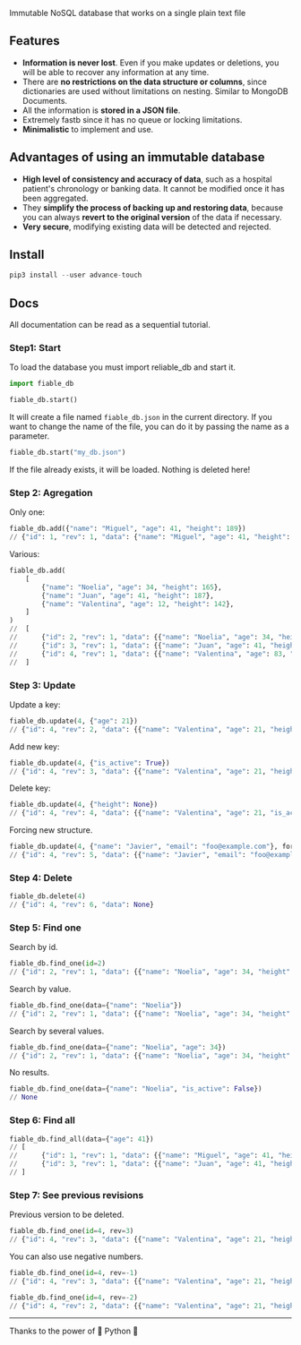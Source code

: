 Immutable NoSQL database that works on a single plain text file

## Features

- **Information is never lost**. Even if you make updates or deletions, you will be able to recover any information at any time.
- There are **no restrictions on the data structure or columns**, since dictionaries are used without limitations on nesting. Similar to MongoDB Documents.
- All the information is **stored in a JSON file**.
- Extremely fastb since it has no queue or locking limitations.
- **Minimalistic** to implement and use.

## Advantages of using an immutable database

- **High level of consistency and accuracy of data**, such as a hospital patient's chronology or banking data. It cannot be modified once it has been aggregated.
- They **simplify the process of backing up and restoring data**, because you can always **revert to the original version** of the data if necessary.
- **Very secure**, modifying existing data will be detected and rejected.

## Install

```python
pip3 install --user advance-touch
```

## Docs

All documentation can be read as a sequential tutorial.

### Step1: Start

To load the database you must import reliable_db and start it.

```python
import fiable_db

fiable_db.start()
```

It will create a file named `fiable_db.json` in the current directory. If you want to change the name of the file, you can do it by passing the name as a parameter.

```python
fiable_db.start("my_db.json")
```

If the file already exists, it will be loaded. Nothing is deleted here!

### Step 2: Agregation

Only one:

```python
fiable_db.add({"name": "Miguel", "age": 41, "height": 189})
// {"id": 1, "rev": 1, "data": {"name": "Miguel", "age": 41, "height": 189}}
```

Various:

```python
fiable_db.add(
    [
        {"name": "Noelia", "age": 34, "height": 165},
        {"name": "Juan", "age": 41, "height": 187},
        {"name": "Valentina", "age": 12, "height": 142},
    ]
)
//  [
//      {"id": 2, "rev": 1, "data": {{"name": "Noelia", "age": 34, "height": 165}},
//      {"id": 3, "rev": 1, "data": {{"name": "Juan", "age": 41, "height": 187}},
//      {"id": 4, "rev": 1, "data": {{"name": "Valentina", "age": 83, "height": 172}},
//  ]
```

### Step 3: Update

Update a key:

```python
fiable_db.update(4, {"age": 21})
// {"id": 4, "rev": 2, "data": {{"name": "Valentina", "age": 21, "height": 172}}
```

Add new key:

```python
fiable_db.update(4, {"is_active": True})
// {"id": 4, "rev": 3, "data": {{"name": "Valentina", "age": 21, "height": 172, "is_active": True}}
```

Delete key:

```python
fiable_db.update(4, {"height": None})
// {"id": 4, "rev": 4, "data": {{"name": "Valentina", "age": 21, "is_active": True}}
```

Forcing new structure.

```python
fiable_db.update(4, {"name": "Javier", "email": "foo@example.com"}, force=True)
// {"id": 4, "rev": 5, "data": {{"name": "Javier", "email": "foo@example.com"}}
```

### Step 4: Delete

```python
fiable_db.delete(4)
// {"id": 4, "rev": 6, "data": None}
```

### Step 5: Find one

Search by id.

```python
fiable_db.find_one(id=2)
// {"id": 2, "rev": 1, "data": {{"name": "Noelia", "age": 34, "height": 165}}
```

Search by value.

```python
fiable_db.find_one(data={"name": "Noelia"})
// {"id": 2, "rev": 1, "data": {{"name": "Noelia", "age": 34, "height": 165}}
```

Search by several values.

```python
fiable_db.find_one(data={"name": "Noelia", "age": 34})
// {"id": 2, "rev": 1, "data": {{"name": "Noelia", "age": 34, "height": 165}}
```

No results.

```python
fiable_db.find_one(data={"name": "Noelia", "is_active": False})
// None
```

### Step 6: Find all


```python
fiable_db.find_all(data={"age": 41})
// [
//      {"id": 1, "rev": 1, "data": {{"name": "Miguel", "age": 41, "height": 189}},
//      {"id": 3, "rev": 1, "data": {{"name": "Juan", "age": 41, "height": 187}},
// ]
```

### Step 7: See previous revisions

Previous version to be deleted.

```python
fiable_db.find_one(id=4, rev=3)
// {"id": 4, "rev": 3, "data": {{"name": "Valentina", "age": 21, "height": 172, "is_active": True}}
```

You can also use negative numbers.

```python
fiable_db.find_one(id=4, rev=-1)
// {"id": 4, "rev": 3, "data": {{"name": "Valentina", "age": 21, "height": 172, "is_active": True}}

fiable_db.find_one(id=4, rev=-2)
// {"id": 4, "rev": 2, "data": {{"name": "Valentina", "age": 21, "height": 172}}
```

---

Thanks to the power of 🐍 Python 🐍
